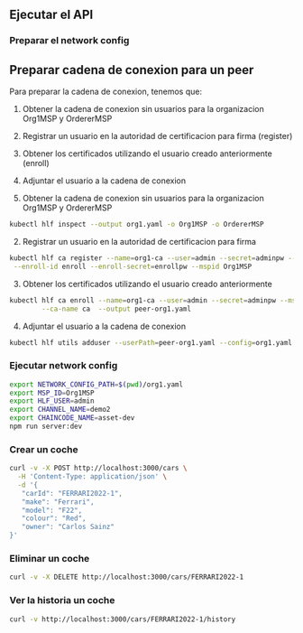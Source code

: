 ## Ejecutar el API

### Preparar el network config

## Preparar cadena de conexion para un peer

Para preparar la cadena de conexion, tenemos que:

1. Obtener la cadena de conexion sin usuarios para la organizacion Org1MSP y OrdererMSP
2. Registrar un usuario en la autoridad de certificacion para firma (register)
3. Obtener los certificados utilizando el usuario creado anteriormente (enroll)
4. Adjuntar el usuario a la cadena de conexion

1. Obtener la cadena de conexion sin usuarios para la organizacion Org1MSP y OrdererMSP

```bash
kubectl hlf inspect --output org1.yaml -o Org1MSP -o OrdererMSP
```

2. Registrar un usuario en la autoridad de certificacion para firma
```bash
kubectl hlf ca register --name=org1-ca --user=admin --secret=adminpw --type=admin \
 --enroll-id enroll --enroll-secret=enrollpw --mspid Org1MSP  
```

3. Obtener los certificados utilizando el usuario creado anteriormente
```bash
kubectl hlf ca enroll --name=org1-ca --user=admin --secret=adminpw --mspid Org1MSP \
        --ca-name ca  --output peer-org1.yaml
```

4. Adjuntar el usuario a la cadena de conexion
```bash
kubectl hlf utils adduser --userPath=peer-org1.yaml --config=org1.yaml --username=admin --mspid=Org1MSP
```

### Ejecutar network config

```bash
export NETWORK_CONFIG_PATH=$(pwd)/org1.yaml
export MSP_ID=Org1MSP
export HLF_USER=admin
export CHANNEL_NAME=demo2
export CHAINCODE_NAME=asset-dev
npm run server:dev

```


### Crear un coche

```bash
curl -v -X POST http://localhost:3000/cars \
  -H 'Content-Type: application/json' \
  -d '{
   "carId": "FERRARI2022-1",
   "make": "Ferrari",
   "model": "F22",
   "colour": "Red",
   "owner": "Carlos Sainz"
}'
```


### Eliminar un coche

```bash
curl -v -X DELETE http://localhost:3000/cars/FERRARI2022-1
```

### Ver la historia un coche

```bash
curl -v http://localhost:3000/cars/FERRARI2022-1/history
```

